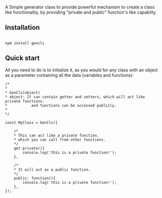 A Simple generator class to provide powerful mechanism to create a class like functionality, by providing "private and public" function's like capabilty.

## Installation

```

npm install gencls

```

## Quick start

All you need to do is to initialize it, as you would for any class with an object as a parameter containing all the data (variables and functions):
```
/*
*
* GenCls(object)
* object: It can contain getter and setters, which will act like private functions.
*			and functions can be accessed publicly.
*
*/

const MyClass = GenCls({
	
	/*
	* This can act like a private function, 
	* which you can call from other functions. 
	*/
	get private(){
		console.log('this is a private function!');
	},
	
	/*
	* It will act as a public function. 
	*/
	public: function(){ 
		console.log('this is a private function!');
	},
});

```
